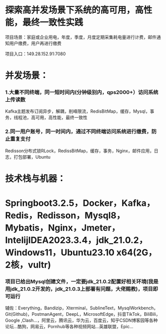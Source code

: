 <h1>探索高并发场景下系统的高可用，高性能，最终一致性实践</h1>
<p>项目场景：家庭或企业用电，年度，季度，月度定期采集耗电量进行计费，邮件通知用户缴费，用户再进行缴费</p>
<p>项目入口：149.28.152.91:7080</p>
  
<h1>并发场景：</h1>
<h3>1.大量不同终端，同一短时间内(分钟级别内，qps2000+）访问系统上传读数</h3>
<p>Kafka主题发布订阅异步，解耦，削峰限流，RedisBitMap，缓存，Mysql，事务，线程池，高可用，高性能，最终一致性</p>
<h3>2.同一用户账号，同一时间内，通过不同终端访问系统进行缴费，防止重复支付</h3>
<p>Redisson分布式锁RLock，RedissBitMap，缓存，事务，Nginx，邮件应用，日志，打包部署，Ubuntu</p>

<h1>技术栈与机器：</h1>
<h1>Springboot3.2.5，Docker，Kafka，Redis，Redisson，Mysql8，Mybatis，Nginx，Jmeter，IntelijIDEA2023.3.4，jdk_21.0.2，Windows11，Ubuntu23.10 x64(2G，2核，vultr)</h1>
<h3>项目已给出Mysql创建文件，一定要jdk_21.0.2配置好相关环境(我是用jdk_21.0.2开发的，jdk_21.0.3上部署有问题，大佬赐教)，项目即可运行</h3>

<p>辅佐：Everything，Bandizip，Xterminal，SublineText，MysqlWorkbench，Git(Github)，PostmanAgent，DeepL，MicrosoftEdge，抖音TikTok，BiliBili，Google ,Clash...，阿里云，腾讯云，华为云，百度云，知乎CSDN博客园等各种论坛...酷狗，网易云，Pornhub等各种视频网站...英雄联盟，Epic...</p>
